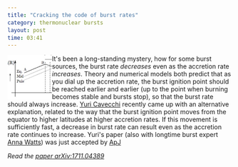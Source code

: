 ```yaml
---
title: "Cracking the code of burst rates"
category: thermonuclear bursts
layout: post
time: 03:41
---
```

<!-- header generated from blosxom format post; make_header.pl 23.1.2022 -->
<p>
<img src="/images/burst_rate.jpeg" width="100" align="left">
It's been a long-standing mystery, how for some burst sources, the burst rate 
<em>decreases</em> even as the accretion rate <em>increases</em>. Theory
and numerical models both predict that as you dial up the accretion rate,
the burst ignition point should be reached earlier and earlier (up to the
point when burning becomes stable and bursts stop), so that the burst rate
should always increase. <a href="https://web.astro.princeton.edu/people/yuri-cavecchi">Yuri Cavecchi</a> recently came up with an alternative explanation,
related to the way that the burst ignition point moves from the
equator to higher latitudes at higher accretion rates. If this movement
is sufficiently fast, a decrease in burst rate can result even as the accretion
rate continues to increase. Yuri's paper (also with longtime burst expert
<a href="https://staff.fnwi.uva.nl/a.l.watts">Anna Watts</a>) was just accepted
by <a href="http://iopscience.iop.org/journal/0004-637X">ApJ</a>
</p>
<p><em>Read the <a href="https://arxiv.org/abs/1711.04389">paper arXiv:1711.04389</a></em>
